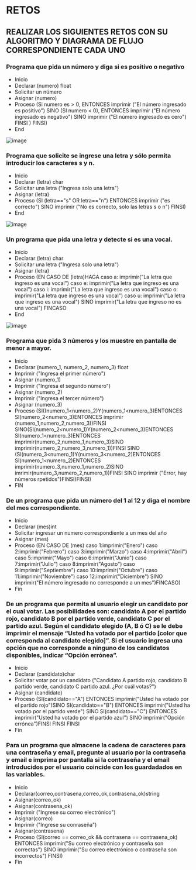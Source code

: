 # RETOS
## REALIZAR LOS SIGUIENTES RETOS CON SU ALGORITMO Y DIAGRAMA DE FLUJO CORRESPONDIENTE CADA UNO 

### Programa que pida un número y diga si es positivo o negativo
* Inicio
* Declarar (numero) float
* Solicitar un número
* Asignar (numero)
* Proceso (Si numero es > 0, ENTONCES imprimir ("El número ingresado es positivo") SINO (SI  numero <  0), ENTONCES imprimir ("El número ingresado es negativo")  SINO imprimir ("El número ingresado es cero") FINSI ) FINSI)
* End


![image](https://user-images.githubusercontent.com/101481188/160222558-d1f5b0b5-9def-44cb-a54b-0d6ee39eacf2.png)



### Programa que solicite se ingrese una letra y sólo permita introducir los caracteres s y n.
* Inicio
* Declarar (letra) char
* Solicitar una letra  ("Ingresa solo una letra")
* Asignar (letra)
* Proceso (SI (letra=="s" OR letra=="n") ENTONCES  imprimir  ("es correcto") SINO imprimir ("No es correcto, solo las letras s   o    n") FINSI)
* End

![image](https://user-images.githubusercontent.com/101481188/160223402-3e554797-5764-453a-89cc-9b9e8c0222b1.png)


### Un programa que pida una letra y detecte si es una vocal. 
* Inicio
*  Declarar (letra) char
*  Solicitar una letra ("Ingresa solo una letra")
*  Asignar (letra)
*  Proceso (EN CASO DE (letra)HAGA caso a: imprimir("La letra que ingreso es una vocal") caso e: imprimir("La letra que ingreso es una vocal") caso i: imprimir("La letra que ingreso es una vocal") caso o: imprimir("La letra que ingreso es una vocal") caso u: imprimir("La letra que ingreso es una vocal") SINO imprimir("La letra que ingreso no es una vocal") FINCASO
*  End

![image](https://user-images.githubusercontent.com/101481188/160247174-1dea82da-1daa-4236-abab-7ef485dc73eb.png)

### Programa que pida 3 números y los muestre en pantalla de menor a mayor.  
* Inicio
* Declarar (numero_1, numero_2, numero_3) float
* Imprimir ("Ingresa el primer número")
* Asignar (numero_1)
* Imprimir ("Ingresa el segundo número")
* Asignar (numero_2)
* Imprimir ("Ingresa el tercer número")
* Asignar (numero_3)
* Proceso (SI((numero_1<numero_2)Y(numero_1<numero_3)ENTONCES SI(numero_2<numero_3)ENTONCES imprimir (numero_1,numero_2,numero_3))FINSI SINO(SI(numero_2<numero_1)Y(numero_2<numero_3)ENTONCES SI(numero_1<numero_3)ENTONCES imprimir(numero_2,numero_1,numero_3)SINO imprimir(numero_2,numero_3,numero_1))FINSI SINO (SI(numero_3<numero_1)Y(numero_3<numero_2)ENTONCES SI(numero_1<numero_2)ENTONCES imprimir(numero_3,numero_1,numero_2)SINO imrimir(numero_3,numero_2,numero_1))FINSI SINO imprimir ("Error, hay números rpetidos")FINSI)FINSI)
* FIN
### De un programa que pida un número del 1 al 12 y diga el nombre del mes correspondiente.
* Inicio
* Declarar (mes)int
* Solicitar ingresar un numero correspondiente a un mes del año
* Asignar (mes)
* Proceso (EN CASO DE (mes) caso 1:imprimir("Enero") caso 2:imprimir("Febrero") caso 3:imprimir("Marzo") caso 4:imprimir("Abril") caso 5:imprimir("Mayo") caso 6:imprimir("Junio") caso 7:imprimir("Julio") caso 8:imprimir("Agosto") caso 9:imprimir("Septiembre") caso 10:imprimir("Octubre") caso 11:imprimir("Noviembre") caso 12:imprimir("Diciembre") SINO imprimir("El número ingresado no corresponde a un mes")FINCASO)
* Fin
### De un programa que permita al usuario elegir un candidato por el cual votar. Las posibilidades son: candidato A por el partido rojo, candidato B por el partido verde, candidato C por el partido azul. Según el candidato elegido (A, B ó C) se le debe imprimir el mensaje “Usted ha votado por el partido [color que corresponda al candidato elegido]”. Si el usuario ingresa una opción que no corresponde a ninguno de los candidatos disponibles, indicar “Opción errónea”.
* Inicio
* Declarar (candidato)char
* Solicitar votar por un candidato ("Candidato A partido rojo, candidato B partido verde, candidato C partido azul. ¿Por cuál votas?")
* Asignar (candidato)
* Proceso (SI(candidato=="A") ENTONCES imprimir("Usted ha votado por el partido rojo")SINO SI(candidato=="B") ENTONCES imprimir("Usted ha votado por el partido verde") SINO SI(candidato=="C") ENTONCES imprimir("Usted ha votado por el partido azul") SINO imprimir("Opción errónea")FINSI FINSI FINSI
* Fin
### Para un programa que almacene la cadena de caracteres para una contraseña y email, pregunte al usuario por la contraseña y email e imprima por pantalla si la contraseña y el email introducidos por el usuario coincide con los guardadados en las variables.
* Inicio
* Declarar(correo,contrasena,correo_ok,contrasena_ok)string
* Asignar(correo_ok)
* Asignar(contrasena_ok)
* Imprimir ("Ingrese su correo electrónico")
* Asignar(correo)
* Imprimir ("Ingrese su conraseña")
* Asignar(contrasena)
* Proceso (SI(correo == correo_ok && contrasena == contrasena_ok) ENTONCES imprimir("Su correo electrónico y contraseña son correctas") SINO imprimir("Su correo electrónico o contraseña son incorrectos") FINSI)
* Fin

